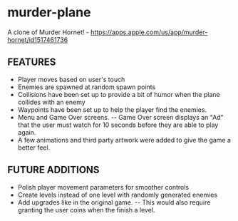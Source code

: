 # murder-plane
A clone of Murder Hornet! - https://apps.apple.com/us/app/murder-hornet/id1517461736

FEATURES
--------
- Player moves based on user's touch
- Enemies are spawned at random spawn points
- Collisions have been set up to provide a bit of humor when the plane collides with an enemy
- Waypoints have been set up to help the player find the enemies.
- Menu and Game Over screens.
-- Game Over screen displays an "Ad" that the user must watch for 10 seconds before they are able to play again.
- A few animations and third party artwork were added to give the game a better feel.

FUTURE ADDITIONS
----------------
- Polish player movement parameters for smoother controls
- Create levels instead of one level with randomly generated enemies
- Add upgrades like in the original game.
-- This would also require granting the user coins when the finish a level.
